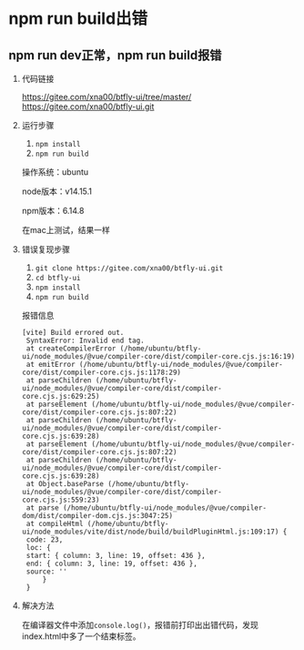 # npm run build出错
## npm run dev正常，npm run build报错
1. 代码链接
   
   https://gitee.com/xna00/btfly-ui/tree/master/
    https://gitee.com/xna00/btfly-ui.git
2. 运行步骤
   1. `npm install`
   2. `npm run build`
   
   操作系统：ubuntu

   node版本：v14.15.1

   npm版本：6.14.8

   在mac上测试，结果一样
3. 错误复现步骤
   1. `git clone https://gitee.com/xna00/btfly-ui.git`
   2. `cd btfly-ui`
   3. `npm install`
   4. `npm run build`
   
   报错信息
   ```
   [vite] Build errored out.
    SyntaxError: Invalid end tag.
    at createCompilerError (/home/ubuntu/btfly-ui/node_modules/@vue/compiler-core/dist/compiler-core.cjs.js:16:19)
    at emitError (/home/ubuntu/btfly-ui/node_modules/@vue/compiler-core/dist/compiler-core.cjs.js:1178:29)
    at parseChildren (/home/ubuntu/btfly-ui/node_modules/@vue/compiler-core/dist/compiler-core.cjs.js:629:25)
    at parseElement (/home/ubuntu/btfly-ui/node_modules/@vue/compiler-core/dist/compiler-core.cjs.js:807:22)
    at parseChildren (/home/ubuntu/btfly-ui/node_modules/@vue/compiler-core/dist/compiler-core.cjs.js:639:28)
    at parseElement (/home/ubuntu/btfly-ui/node_modules/@vue/compiler-core/dist/compiler-core.cjs.js:807:22)
    at parseChildren (/home/ubuntu/btfly-ui/node_modules/@vue/compiler-core/dist/compiler-core.cjs.js:639:28)
    at Object.baseParse (/home/ubuntu/btfly-ui/node_modules/@vue/compiler-core/dist/compiler-core.cjs.js:559:23)
    at parse (/home/ubuntu/btfly-ui/node_modules/@vue/compiler-dom/dist/compiler-dom.cjs.js:3047:25)
    at compileHtml (/home/ubuntu/btfly-ui/node_modules/vite/dist/node/build/buildPluginHtml.js:109:17) {
    code: 23,
    loc: {
    start: { column: 3, line: 19, offset: 436 },
    end: { column: 3, line: 19, offset: 436 },
    source: ''
        }
    } 
    ```
4. 解决方法

    在编译器文件中添加`console.log()`，报错前打印出出错代码，发现index.html中多了一个结束标签。